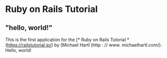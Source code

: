 # Ruby on Rails Tutorial

## "hello, world!"

This is the first application for the
[* Ruby on Rails Tutorial * (https://railstutorial.jp/)
by [Michael Hartl (http : // www. michaelhartl.com/). Hello, world!
